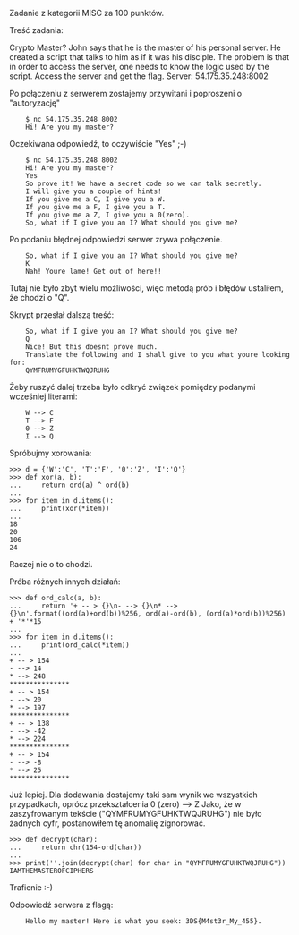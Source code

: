 Zadanie z kategorii MISC za 100 punktów.

Treść zadania:

Crypto Master?
John says that he is the master of his personal server. He created a script that talks to him as if it was his disciple. The problem is that in order to access the server, one needs to know the logic used by the script. Access the server and get the flag.
Server: 54.175.35.248:8002


Po połączeniu z serwerem zostajemy przywitani i poproszeni o "autoryzację"

```
    $ nc 54.175.35.248 8002
    Hi! Are you my master?
```

Oczekiwana odpowiedź, to oczywiście "Yes" ;-)

```
    $ nc 54.175.35.248 8002
    Hi! Are you my master?
    Yes
    So prove it! We have a secret code so we can talk secretly.
    I will give you a couple of hints!
    If you give me a C, I give you a W.
    If you give me a F, I give you a T.
    If you give me a Z, I give you a 0(zero).
    So, what if I give you an I? What should you give me?
```

Po podaniu błędnej odpowiedzi serwer zrywa połączenie.

```
    So, what if I give you an I? What should you give me?
    K
    Nah! Youre lame! Get out of here!!
```

Tutaj nie było zbyt wielu możliwości, więc metodą prób i błędów ustaliłem, że chodzi o "Q".

Skrypt przesłał dalszą treść:

```
    So, what if I give you an I? What should you give me?
    Q
    Nice! But this doesnt prove much.
    Translate the following and I shall give to you what youre looking for:
    QYMFRUMYGFUHKTWQJRUHG
```

Żeby ruszyć dalej trzeba było odkryć związek pomiędzy podanymi wcześniej literami:

```
    W --> C
    T --> F
    0 --> Z
    I --> Q
```


Spróbujmy xorowania:

```
>>> d = {'W':'C', 'T':'F', '0':'Z', 'I':'Q'}
>>> def xor(a, b):
...     return ord(a) ^ ord(b)
... 
>>> for item in d.items():
...     print(xor(*item))
... 
18
20
106
24
```

Raczej nie o to chodzi.

Próba różnych innych działań:


```
>>> def ord_calc(a, b):
...     return '+ -- > {}\n- --> {}\n* --> {}\n'.format((ord(a)+ord(b))%256, ord(a)-ord(b), (ord(a)*ord(b))%256) + '*'*15
... 
>>> for item in d.items():
...     print(ord_calc(*item))
... 
+ -- > 154
- --> 14
* --> 248
***************
+ -- > 154
- --> 20
* --> 197
***************
+ -- > 138
- --> -42
* --> 224
***************
+ -- > 154
- --> -8
* --> 25
***************
```

Już lepiej. Dla dodawania dostajemy taki sam wynik we wszystkich przypadkach, oprócz przekształcenia 0 (zero) --> Z
Jako, że w zaszyfrowanym tekście ("QYMFRUMYGFUHKTWQJRUHG") nie było żadnych cyfr, postanowiłem tę anomalię zignorować.

```
>>> def decrypt(char):
...     return chr(154-ord(char))
... 
>>> print(''.join(decrypt(char) for char in "QYMFRUMYGFUHKTWQJRUHG"))
IAMTHEMASTEROFCIPHERS
```

Trafienie :-)

Odpowiedź serwera z flagą:

```
    Hello my master! Here is what you seek: 3DS{M4st3r_My_455}.
```
